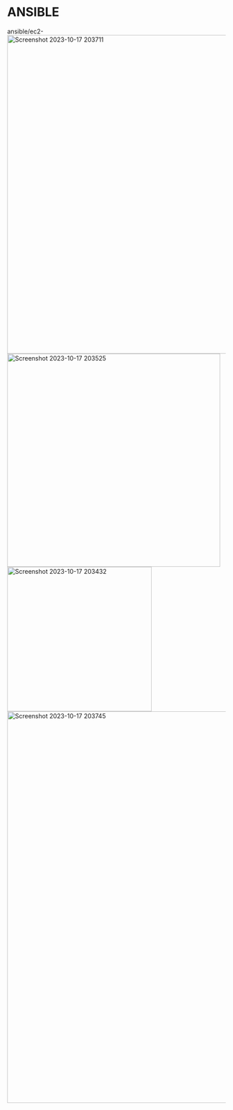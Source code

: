 # ANSIBLE

ansible/ec2-
<img width="734" alt="Screenshot 2023-10-17 203711" src="https://github.com/Nidhidevops/ansible/assets/140115299/b3753e6d-bd77-4c0b-a069-5af31a40037a">
<img width="491" alt="Screenshot 2023-10-17 203525" src="https://github.com/Nidhidevops/ansible/assets/140115299/e9a09dd1-2993-430d-b351-93df52f6acb0">
<img width="333" alt="Screenshot 2023-10-17 203432" src="https://github.com/Nidhidevops/ansible/assets/140115299/6d6acb63-1e29-4c80-87f7-e0f0340790a5">
<img width="902" alt="Screenshot 2023-10-17 203745" src="https://github.com/Nidhidevops/ansible/assets/140115299/c4c6238f-b66b-4aaa-b0dc-d3f049382af9">
